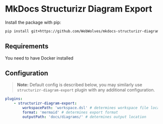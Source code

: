 # MkDocs Structurizr Diagram Export

Install the package with pip:

```bash
pip install git+https://github.com/WebWolves/mkdocs-structurizr-diagram-export.git
```

## Requirements
You need to have Docker installed

## Configuration
> **Note:** Default config is described below, you may similarly use `structurizr-diagram-export` plugin with any additional configuration.

```yaml
plugins:
    - structurizr-diagram-export:
        workspacePath: 'workspace.dsl' # determines workspace file location
        format: 'mermaid' # determines export format
        outputPath: 'docs/diagrams/' # determines output location
```

